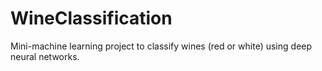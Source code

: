 # WineClassification
Mini-machine learning project to classify wines (red or white) using deep neural networks.
